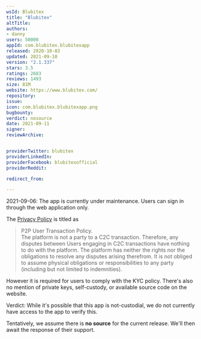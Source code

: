 ```yaml
---
wsId: Blubitex
title: "Blubitex"
altTitle: 
authors:
- danny
users: 50000
appId: com.blubitex.blubitexapp
released: 2020-10-03
updated: 2021-09-10
version: "2.1.337"
stars: 3.5
ratings: 2683
reviews: 1493
size: 81M
website: https://www.blubitex.com/
repository: 
issue: 
icon: com.blubitex.blubitexapp.png
bugbounty: 
verdict: nosource
date: 2021-09-11
signer: 
reviewArchive:


providerTwitter: blubitex
providerLinkedIn: 
providerFacebook: blubitexofficial
providerReddit: 

redirect_from:

---
```



2021-09-06: The app is currently under maintenance. Users can sign in through the web application only.

The [Privacy Policy](https://blubitex.com/ft/privacy) is titled as 

> P2P User Transaction Policy.<br>
  The platform is not a party to a C2C transaction. Therefore, any disputes between Users engaging in C2C transactions have nothing to do with the platform. The platform has neither the rights nor the obligations to resolve any disputes arising therefrom. It is not obliged to assume physical obligations or responsibilities to any party (including but not limited to indemnities).

However it is required for users to comply with the KYC policy.	
There's also no mention of private keys, self-custody, or available source code on the website.

Verdict: While it's possible that this app is not-custodial, we do not currently have access to the app to verify this.

Tentatively, we assume there is **no source** for the current release. We'll then await the response of their support.

